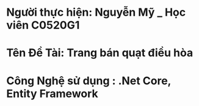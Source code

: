 # Người thực hiện: Nguyễn Mỹ _ Học viên C0520G1
# Tên Đề Tài: Trang bán quạt điều hòa
# Công Nghệ sử dụng : .Net Core, Entity Framework

